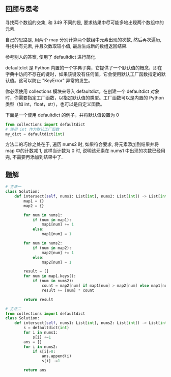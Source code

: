 ## 回顾与思考

寻找两个数组的交集, 和 349 不同的是, 要求结果中尽可能多地出现两个数组中的元素.

自己的思路是, 用两个 map 分别计算两个数组中元素出现的次数, 然后再次遍历, 寻找共有元素, 并且次数取较小值, 最后生成新的数组返回结果.

参考别人的答案, 使用了 defaultdict 进行简化.

defaultdict 是 Python 内置的一个字典子类，它提供了一个默认值的概念，即在字典中访问不存在的键时，如果该键没有任何值，它会使用默认工厂函数指定的默认值。这可以防止 "KeyError" 异常的发生。

你必须使用 collections 模块来导入 defaultdict。在创建一个 defaultdict 对象时，你需要指定工厂函数，以指定默认值的类型。工厂函数可以是内置的 Python 类型（如 int，float，str），也可以是自定义函数。

下面是一个使用 defaultdict 的例子，并将默认值设置为 0

```python
from collections import defaultdict
# 使用 int 作为默认工厂函数
my_dict = defaultdict(int)
```

方法二的巧妙之处在于, 遍历 nums2 时, 如果符合要求, 将元素添加到结果并将 map 中的计数减 1, 这样当计数为 0 时, 说明该元素在 nums1 中出现的次数已经用完, 不需要再添加到结果中了.

## 题解

```python
# 方法一
class Solution:
    def intersect(self, nums1: List[int], nums2: List[int]) -> List[int]:
        map1 = {}
        map2 = {}

        for num in nums1:
            if (num in map1):
                map1[num] += 1
            else:
                map1[num] = 1

        for num in nums2:
            if (num in map2):
                map2[num] += 1
            else:
                map2[num] = 1

        result = []
        for num in map1.keys():
            if (num in nums2):
                count = map2[num] if map1[num] > map2[num] else map1[num]
                result += [num] * count

        return result

# 方法二
from collections import defaultdict
class Solution:
    def intersect(self, nums1: List[int], nums2: List[int]) -> List[int]:
        s = defaultdict(int)
        for i in nums1:
            s[i] +=1
        ans = []
        for i in nums2:
            if s[i]>0:
                ans.append(i)
                s[i] -=1

        return ans
```
